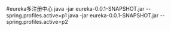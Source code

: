
#eureka多注册中心
java -jar eureka-0.0.1-SNAPSHOT.jar --spring.profiles.active=p1
java -jar eureka-0.0.1-SNAPSHOT.jar --spring.profiles.active=p2

